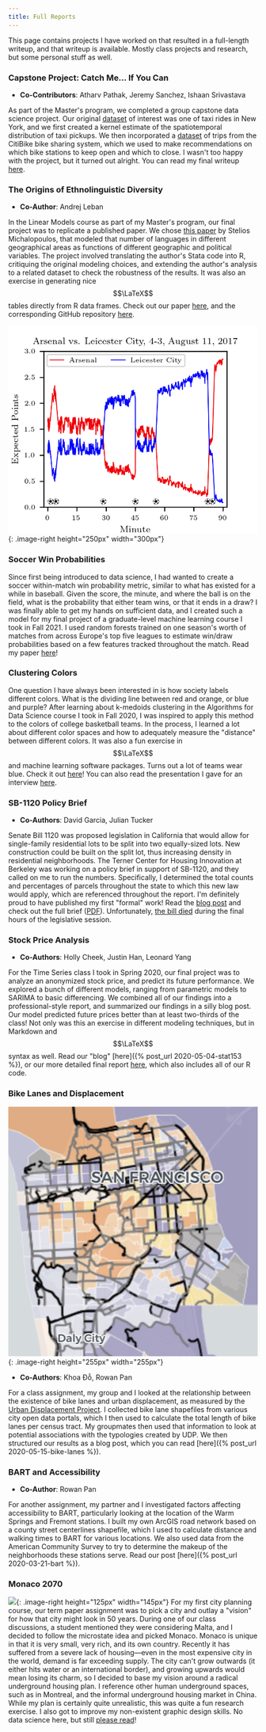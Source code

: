 ```yaml
---
title: Full Reports
---
```


This page contains projects I have worked on that resulted in a full-length writeup, and that writeup is available. Mostly class projects and research, but some personal stuff as well.

### **Capstone Project: Catch Me... If You Can**
- **Co-Contributors**: Atharv Pathak, Jeremy Sanchez, Ishaan Srivastava

As part of the Master's program, we completed a group capstone data science project. Our original [dataset](https://www1.nyc.gov/site/tlc/about/tlc-trip-record-data.page) of interest was one of taxi rides in New York, and we first created a kernel estimate of the spatiotemporal distribution of taxi pickups. We then incorporated a [dataset](https://ride.citibikenyc.com/system-data) of trips from the CitiBike bike sharing system, which we used to make recommendations on which bike stations to keep open and which to close. I wasn't too happy with the project, but it turned out alright. You can read my final writeup [here](/assets/stat222.pdf).


### **The Origins of Ethnolinguistic Diversity**
- **Co-Author**: Andrej Leban

In the Linear Models course as part of my Master's program, our final project was to replicate a published paper. We chose [this paper](https://doi.org/10.1257/aer.102.4.1508) by Stelios Michalopoulos, that modeled that number of languages in different geographical areas as functions of different geographic and political variables. The project involved translating the author's Stata code into R, critiquing the original modeling choices, and extending the author's analysis to a related dataset to check the robustness of the results. It was also an exercise in generating nice $$\LaTeX$$ tables directly from R data frames. Check out our paper [here](/assets/stat230a.pdf), and the corresponding GitHub repository [here](https://github.com/andleb/230Afinal).


![](/assets/matches_prob.png){: .image-right height="250px" width="300px"}

### **Soccer Win Probabilities**

Since first being introduced to data science, I had wanted to create a soccer within-match win probability metric, similar to what has existed for a while in baseball. Given the score, the minute, and where the ball is on the field, what is the probability that either team wins, or that it ends in a draw? I was finally able to get my hands on sufficient data, and I created such a model for my final project of a graduate-level machine learning course I took in Fall 2021. I used random forests trained on one season's worth of matches from across Europe's top five leagues to estimate win/draw probabilities based on a few features tracked throughout the match. Read my paper [here](/assets/soccer.pdf)!


### **Clustering Colors**

One question I have always been interested in is how society labels different colors. What is the dividing line between red and orange, or blue and purple? After learning about k-medoids clustering in the Algorithms for Data Science course I took in Fall 2020, I was inspired to apply this method to the colors of college basketball teams. In the process, I learned a lot about different color spaces and how to adequately measure the "distance" between different colors. It was also a fun exercise in $$\LaTeX$$ and machine learning software packages. Turns out a lot of teams wear blue. Check it out [here](/assets/clustering.pdf)! You can also read the presentation I gave for an interview [here](https://docs.google.com/presentation/d/18ssrFSUgUjtYSIBXnr9RcHOTjwu5vUvsEP66s5u31FY/edit?usp=sharing).


### **SB-1120 Policy Brief**
- **Co-Authors**: David Garcia, Julian Tucker

Senate Bill 1120 was proposed legislation in California that would allow for single-family residential lots to be split into two equally-sized lots. New construction could be built on the split lot, thus increasing density in residential neighborhoods. The Terner Center for Housing Innovation at Berkeley was working on a policy brief in support of SB-1120, and they called on me to run the numbers. Specifically, I determined the total counts and percentages of parcels throughout the state to which this new law would apply, which are referenced throughout the report. I'm definitely proud to have published my first "formal" work! Read the [blog post](https://ternercenter.berkeley.edu/blog/sb-1120/) and check out the full brief ([PDF](https://ternercenter.berkeley.edu/wp-content/uploads/2020/12/Single-Family_Zoning_Reform_An_Analysis_of_SB_1120.pdf)). Unfortunately, [the bill died](https://www.latimes.com/homeless-housing/story/2020-09-01/california-assembly-sb-1120-duplexes) during the final hours of the legislative session.


### **Stock Price Analysis**
- **Co-Authors**: Holly Cheek, Justin Han, Leonard Yang

For the Time Series class I took in Spring 2020, our final project was to analyze an anonymized stock price, and predict its future performance. We explored a bunch of different models, ranging from parametric models to SARIMA to basic differencing. We combined all of our findings into a professional-style report, and summarized our findings in a silly blog post. Our model predicted future prices better than at least two-thirds of the class! Not only was this an exercise in different modeling techniques, but in Markdown and $$\LaTeX$$ syntax as well. Read our "blog" [here]({% post_url 2020-05-04-stat153 %}), or our more detailed final report [here](/assets/stat153.pdf), which also includes all of our R code.


### **Bike Lanes and Displacement**
![](/assets/bikes_carto.png){: .image-right height="255px" width="255px"}
- **Co-Authors**: Khoa Đỗ, Rowan Pan

For a class assignment, my group and I looked at the relationship between the existence of bike lanes and urban displacement, as measured by the [Urban Displacement Project](https://www.urbandisplacement.org/). I collected bike lane shapefiles from various city open data portals, which I then used to calculate the total length of bike lanes per census tract. My groupmates then used that information to look at potential associations with the typologies created by UDP. We then structured our results as a blog post, which you can read [here]({% post_url 2020-05-15-bike-lanes %}).


### **BART and Accessibility**
- **Co-Author**: Rowan Pan

For another assignment, my partner and I investigated factors affecting accessibility to BART, particularly looking at the location of the Warm Springs and Fremont stations. I built my own ArcGIS road network based on a county street centerlines shapefile, which I used to calculate distance and walking times to BART for various locations. We also used data from the American Community Survey to try to determine the makeup of the neighborhoods these stations serve. Read our post [here]({% post_url 2020-03-21-bart %}).


### **Monaco 2070**

![](https://cdn.britannica.com/50/2750-004-AEE825F0/Flag-Monaco.jpg){: .image-right height="125px" width="145px"}
For my first city planning course, our term paper assignment was to pick a city and outlay a "vision" for how that city might look in 50 years. During one of our class discussions, a student mentioned they were considering Malta, and I decided to follow the microstate idea and picked Monaco. Monaco is unique in that it is very small, very rich, and its own country. Recently it has suffered from a severe lack of housing—even in the most expensive city in the world, demand is far exceeding supply. The city can't grow outwards (it either hits water or an international border), and growing upwards would mean losing its charm, so I decided to base my vision around a radical underground housing plan. I reference other human underground spaces, such as in Montreal, and the informal underground housing market in China. While my plan is certainly quite unrealistic, this was quite a fun research exercise. I also got to improve my non-existent graphic design skills. No data science here, but still [please read](/assets/vision2070.pdf)!
